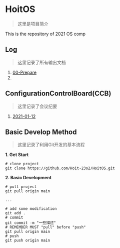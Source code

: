 # HoitOS
> 这里是项目简介

This is the repository of 2021 OS comp

## Log

> 这里记录了所有输出文档

1. [00-Prepare](./Records/Docs/00-Prepare.md)
2. 

## ConfigurationControlBoard(CCB)

> 这里记录了会议纪要

1. [2021-01-12](./Records/CCB/2021-01-12.md)

## Basic Develop Method

> 这里记录了利用Git开发的基本流程

**1. Get Start**

```shell
# clone project
git clone https://github.com/Hoit-23o2/HoitOS.git
```

**2. Basic Development**

```shell
# pull project
git pull origin main

...

# add some modification
git add .
# commit
git commit -m "一些描述"
# REMEMBER MUST "pull" before "push"
git pull origin main
# push
git push origin main
```

